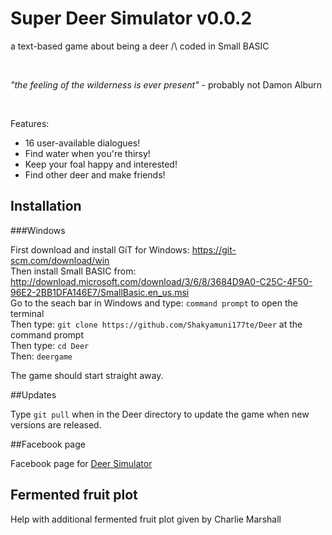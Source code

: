 # Super Deer Simulator v0.0.2

<p>a text-based game about being a deer /\ coded in Small BASIC</p></br>
<p><i>"the feeling of the wilderness is ever present"</i> - probably not Damon Alburn</p></br>
<p>Features:</p>
<ul>
<li>16 user-available dialogues!</li>
<li>Find water when you're thirsy!</li>
<li>Keep your foal happy and interested!</li>
<li>Find other deer and make friends!</li>
</ul>

## Installation

###Windows

First download and install GiT for Windows: <a href src="https://git-scm.com/download/win"> https://git-scm.com/download/win</a></br>
Then install Small BASIC from: <a href src="http://download.microsoft.com/download/3/6/8/3684D9A0-C25C-4F50-96E2-2BB1DFA146E7/SmallBasic.en_us.msi">http://download.microsoft.com/download/3/6/8/3684D9A0-C25C-4F50-96E2-2BB1DFA146E7/SmallBasic.en_us.msi</a></br>
Go to the seach bar in Windows and type: ```command prompt``` to open the terminal </br>
Then type: ```git clone https://github.com/Shakyamuni177te/Deer``` at the command prompt </br>
Then type: ```cd Deer``` </br>
Then: ```deergame``` </br>

The game should start straight away.

##Updates

Type ```git pull``` when in the Deer directory to update the game when new versions are released.

##Facebook page

Facebook page for <a href src="https://www.facebook.com/pages/Deer-Simulator/">Deer Simulator</a>

## Fermented fruit plot

Help with additional fermented fruit plot given by Charlie Marshall



